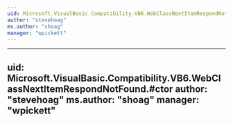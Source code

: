 ```yaml
---
uid: Microsoft.VisualBasic.Compatibility.VB6.WebClassNextItemRespondNotFound
author: "stevehoag"
ms.author: "shoag"
manager: "wpickett"
---
```


---
uid: Microsoft.VisualBasic.Compatibility.VB6.WebClassNextItemRespondNotFound.#ctor
author: "stevehoag"
ms.author: "shoag"
manager: "wpickett"
---
